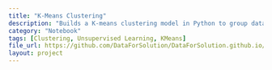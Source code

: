 ```yaml
---
title: "K-Means Clustering"
description: "Builds a K-means clustering model in Python to group data points into clusters."
category: "Notebook"
tags: [Clustering, Unsupervised Learning, KMeans]
file_url: https://github.com/DataForSolution/DataForSolution.github.io/blob/main/projects/kmeans.ipynb
layout: project
---
```

